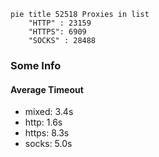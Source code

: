 
```mermaid
pie title 52518 Proxies in list
    "HTTP" : 23159
    "HTTPS": 6909
    "SOCKS" : 28488
```

### Some Info
#### Average Timeout

- mixed: 3.4s
- http: 1.6s
- https: 8.3s
- socks: 5.0s